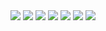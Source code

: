 <div style="display: inline">
<img src="https://img.shields.io/badge/-React-000000.svg?logo=react&style=popout">
<img src="https://img.shields.io/badge/-Next.js-000000.svg?logo=next.js&style=popout">
<img src="https://img.shields.io/badge/-Playwright-000000.svg?logo=playwright&style=popout">
<img src="https://img.shields.io/badge/-typescript-000000.svg?logo=typescript&style=popout">
<img src="https://img.shields.io/badge/-storybook-000000.svg?logo=storybook&style=popout">
<img src="https://img.shields.io/badge/-tailwind-000000.svg?logo=tailwind&style=popout">
<img src="https://img.shields.io/badge/-daisyui-000000.svg?logo=daisyui&style=popout">
</div>